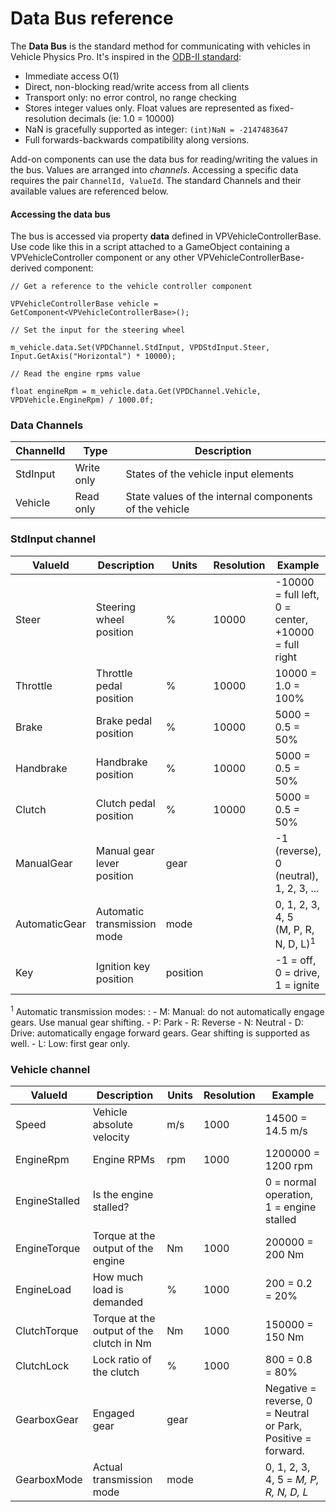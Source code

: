 # Data Bus reference

The **Data Bus** is the standard method for communicating with vehicles in Vehicle Physics Pro. It's
inspired in the [ODB-II standard](http://en.wikipedia.org/wiki/OBD-II_PIDs):

- Immediate access O(1)
- Direct, non-blocking read/write access from all clients
- Transport only: no error control, no range checking
- Stores integer values only. Float values are represented as fixed-resolution decimals (ie: 1.0 = 10000)
- NaN is gracefully supported as integer: `(int)NaN = -2147483647`
- Full forwards-backwards compatibility along versions.

Add-on components can use the data bus for reading/writing the values in the bus. Values are arranged
into _channels_. Accessing a specific data requires the pair `ChannelId, ValueId`. The standard
Channels and their available values are referenced below.

#### Accessing the data bus

The bus is accessed via property **data** defined in VPVehicleControllerBase. Use code like this in a script
attached to a GameObject containing a VPVehicleController component or any other
VPVehicleControllerBase-derived component:

```
// Get a reference to the vehicle controller component

VPVehicleControllerBase vehicle = GetComponent<VPVehicleControllerBase>();

// Set the input for the steering wheel

m_vehicle.data.Set(VPDChannel.StdInput, VPDStdInput.Steer, Input.GetAxis("Horizontal") * 10000);

// Read the engine rpms value

float engineRpm = m_vehicle.data.Get(VPDChannel.Vehicle, VPDVehicle.EngineRpm) / 1000.0f;
```

### Data Channels

| ChannelId | Type | Description |
| --------- | ---- | ----------- |
| StdInput	| Write only	| States of the vehicle input elements |
| Vehicle	| Read only		| State values of the internal components of the vehicle |

### StdInput channel

| ValueId | Description | Units | Resolution | Example |
| ------- | ----------- | ------| ---------- | ------- |
|Steer			| Steering wheel position	| %		|10000	|-10000 = full left, 0 = center, +10000 = full right
|Throttle		| Throttle pedal position	| %		|10000	|10000 = 1.0 = 100%
|Brake			| Brake pedal position		| %		|10000	|5000 = 0.5 = 50%
|Handbrake		| Handbrake position		| %		|10000	|5000 = 0.5 = 50%
|Clutch			| Clutch pedal position		| %		|10000	|5000 = 0.5 = 50%
|ManualGear		| Manual gear lever position | gear | | -1 (reverse), 0 (neutral), 1, 2, 3, ...
|AutomaticGear	| Automatic transmission mode | mode | | 0, 1, 2, 3, 4, 5<br>(M, P, R, N, D, L)<sup>1</sup>
|Key			| Ignition key position | position | | -1 = off, 0 = drive, 1 = ignite


<sup>1</sup> Automatic transmission modes:
:	- M: Manual: do not automatically engage gears. Use manual gear shifting.
	- P: Park
	- R: Reverse
	- N: Neutral
	- D: Drive: automatically engage forward gears. Gear shifting is supported as well.
	- L: Low: first gear only.

### Vehicle channel

| ValueId | Description | Units | Resolution | Example |
| ------- | ----------- | ------| ---------- | ------- |
|Speed			| Vehicle absolute velocity					| m/s	| 1000	| 14500 = 14.5 m/s
|EngineRpm		| Engine RPMs								| rpm	| 1000	| 1200000 = 1200 rpm
|EngineStalled	| Is the engine stalled? 		 			| 		|       | 0 = normal operation, 1 = engine stalled
|EngineTorque	| Torque at the output of the engine		| Nm	| 1000	| 200000 = 200 Nm
|EngineLoad		| How much load is demanded 				| % 	| 1000	| 200 = 0.2 = 20%
|ClutchTorque	| Torque at the output of the clutch in Nm	| Nm	| 1000	| 150000 = 150 Nm
|ClutchLock		| Lock ratio of the clutch					| %		| 1000	| 800 = 0.8 = 80%
|GearboxGear 	| Engaged gear								| gear	|		| Negative = reverse, 0 = Neutral or Park, Positive = forward.
|GearboxMode	| Actual transmission mode					| mode	|		| 0, 1, 2, 3, 4, 5 = _M, P, R, N, D, L_


